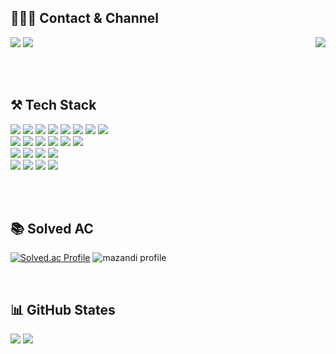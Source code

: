 <!--
Here are some ideas to get you started:
**alkwen0996/alkwen0996** is a ✨ _special_ ✨ repository because its `README.md` (this file) appears on your GitHub profile.
- 🔭 I’m currently working on ...
- 🌱 I’m currently learning ...
- 👯 I’m looking to collaborate on ...
- 🤔 I’m looking for help with ...
- 💬 Ask me about ...
- 📫 How to reach me: ...
- 😄 Pronouns: ...
- ⚡ Fun fact: ...
-->	

<div align="left">
<h2> 🧑🏻‍💻 Contact & Channel
</h2>

<a href="https://velog.io/@alkwen0996" target="_blank"><img src="https://img.shields.io/badge/TechBlog-20C997?style=flat-square&logo=Velog&logoColor=white"/></a>
<a href="mailto:﻿alkwen0996@naver.com" target="_blank"><img src="https://img.shields.io/badge/Mail-f0506e?logo=Naver&style=flat-square&logoColor=FFFFFF"/></a>
<img align = "right" src="https://hits.seeyoufarm.com/api/count/incr/badge.svg?url=https%3A%2F%2Fgithub.com%2Falkwen0996%2Fhit-counter&count_bg=%2379C83D&title_bg=%23555555&icon=&icon_color=%23E7E7E7&title=hits&edge_flat=false)" />

</div>

<br><br>

<h2>⚒️ Tech Stack </h2>

<div>
  <img src="https://img.shields.io/badge/Java-007396?style=flat&logo=Conda-Forge&logoColor=white" />
  <img src="https://img.shields.io/badge/Spring-6DB33F?style=flat&logo=Spring&logoColor=white" />
  <img src="https://img.shields.io/badge/SpringBoot-6DB33F?style=flat&logo=SpringBoot&logoColor=white" />
  <img src="https://img.shields.io/badge/JPA-59666C?style=flat-square&logo=hibernate&logoColor=white" />
  <img src="https://img.shields.io/badge/Mybatis-000000?style=flat&logo=Fluentd&logoColor=white" />
  <img src="https://img.shields.io/badge/Oracle-F80000?style=flat&logo=Oracle&logoColor=white" />
  <img src="https://img.shields.io/badge/MySQL-4479A1?style=flat&logo=MySQL&logoColor=white" />
  <img src="https://img.shields.io/badge/Redis-DC382D?style=flat&logo=redis&logoColor=white" />
  <br>
  <img src="https://img.shields.io/badge/github-181717?style=flat&logo=github&logoColor=white">
  <img src="https://img.shields.io/badge/gitlab-FC6D26?style=flat&logo=gitlab&logoColor=white">
  <img src="https://img.shields.io/badge/mattermost-0058CC?style=flat&logo=mattermost&logoColor=white">
  <img src="https://img.shields.io/badge/notion-000000?style=flat&logo=notion&logoColor=white">
  <img src="https://img.shields.io/badge/Jira-0052CC?style=flat&logo=Jira&logoColor=white" />
  <img src="https://img.shields.io/badge/postman-FF6C37?style=flat&logo=postman&logoColor=white">
  <br>
  <img src="https://img.shields.io/badge/Amazon AWS-2496ED?style=flat&logo=AmazonAWS&logoColor=white" />
  <img src="https://img.shields.io/badge/Docker-232F3E?style=flat&logo=docker&logoColor=white" />
  <img src="https://img.shields.io/badge/NGINX-009639?style=flat&logo=NGINX&logoColor=white" />
  <img src="https://img.shields.io/badge/Jenkins-D24939?style=flat&logo=JENKINS&logoColor=white" />
  <br>
  <img src="https://img.shields.io/badge/HTML5-E34F26?style=flat&logo=HTML5&logoColor=white"/>
  <img src="https://img.shields.io/badge/CSS3-1572B6?style=flat&logo=CSS3&logoColor=white"/>
  <img src="https://img.shields.io/badge/JavaScript-F7DF1E?style=flat&logo=JavaScript&logoColor=white"/>
  <img src="https://img.shields.io/badge/Vue.js-4FC08D?style=flat&logo=Vue.js&logoColor=white"/>
</div>

<br><br>

<h2>📚 Solved AC </h2>

[![Solved.ac Profile](http://mazassumnida.wtf/api/generate_badge?boj=alkwen0996)](https://solved.ac/alkwen0996)
![mazandi profile](http://mazandi.herokuapp.com/api?handle=alkwen0996&theme=warm)

<br>

<h2>📊 GitHub States </h2>
<div>
  <img src="https://github-readme-stats.vercel.app/api?username=alkwen0996&theme=default&show_icons=true">
  <img src="https://github-readme-stats.vercel.app/api/top-langs/?username=alkwen0996&layout=donut">
</div>

